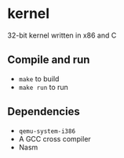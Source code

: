 # kernel
32-bit kernel written in x86 and C

## Compile and run
* `make` to build
* `make run` to run

## Dependencies
* `qemu-system-i386`
* A GCC cross compiler
* Nasm

